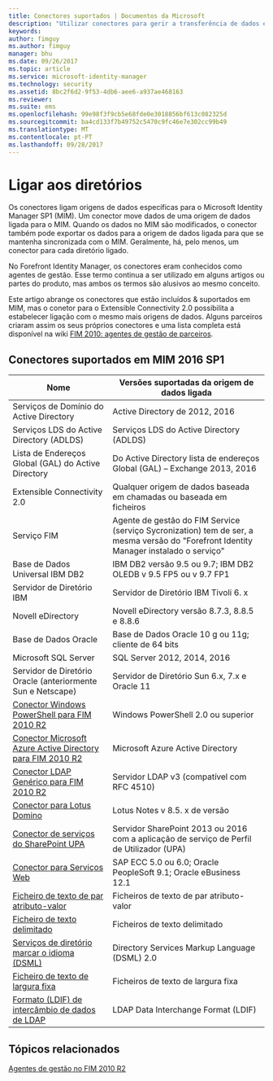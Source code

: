 ```yaml
---
title: Conectores suportados | Documentos da Microsoft
description: "Utilizar conectores para gerir a transferência de dados entre MIM e as origens de dados ligada."
keywords: 
author: fimguy
ms.author: fimguy
manager: bhu
ms.date: 09/26/2017
ms.topic: article
ms.service: microsoft-identity-manager
ms.technology: security
ms.assetid: 8bc2f6d2-9f53-4db6-aee6-a937ae468163
ms.reviewer: 
ms.suite: ems
ms.openlocfilehash: 99e98f3f9cb5e68fde0e3018856bf613c082325d
ms.sourcegitcommit: ba4cd133f7b49752c5470c9fc46e7e302cc99b49
ms.translationtype: MT
ms.contentlocale: pt-PT
ms.lasthandoff: 09/28/2017
---
```

# <a name="connect-to-your-directories"></a>Ligar aos diretórios

Os conectores ligam origens de dados específicas para o Microsoft Identity Manager SP1 (MIM). Um conector move dados de uma origem de dados ligada para o MIM. Quando os dados no MIM são modificados, o conector também pode exportar os dados para a origem de dados ligada para que se mantenha sincronizada com o MIM. Geralmente, há, pelo menos, um conector para cada diretório ligado.

No Forefront Identity Manager, os conectores eram conhecidos como agentes de gestão. Esse termo continua a ser utilizado em alguns artigos ou partes do produto, mas ambos os termos são alusivos ao mesmo conceito.

Este artigo abrange os conectores que estão incluídos & suportados em MIM, mas o conetor para o Extensible Connectivity 2.0 possibilita a estabelecer ligação com o mesmo mais origens de dados. Alguns parceiros criaram assim os seus próprios conectores e uma lista completa está disponível na wiki [FIM 2010: agentes de gestão de parceiros](http://social.technet.microsoft.com/wiki/contents/articles/1589.fim-2010-management-agents-from-partners.aspx).

## <a name="supported-connectors-in-mim-2016-sp1"></a>Conectores suportados em MIM 2016 SP1

| Nome | Versões suportadas da origem de dados ligada |
| ---- | ----------------------------------------------- |
| Serviços de Domínio do Active Directory | Active Directory de 2012, 2016 |
| Serviços LDS do Active Directory (ADLDS) | Serviços LDS do Active Directory (ADLDS) |
| Lista de Endereços Global (GAL) do Active Directory | Do Active Directory lista de endereços Global (GAL) – Exchange 2013, 2016 |
| Extensible Connectivity 2.0 | Qualquer origem de dados baseada em chamadas ou baseada em ficheiros |
| Serviço FIM | Agente de gestão do FIM Service (serviço Sycronization) tem de ser, a mesma versão do "Forefront Identity Manager instalado o serviço" |
| Base de Dados Universal IBM DB2 | IBM DB2 versão 9.5 ou 9.7; IBM DB2 OLEDB v 9.5 FP5 ou v 9.7 FP1 |
| Servidor de Diretório IBM | Servidor de Diretório IBM Tivoli 6. x |
| Novell eDirectory | Novell eDirectory versão 8.7.3, 8.8.5 e 8.8.6 |
| Base de Dados Oracle | Base de Dados Oracle 10 g ou 11g; cliente de 64 bits |
| Microsoft SQL Server | SQL Server 2012, 2014, 2016 |
| Servidor de Diretório Oracle (anteriormente Sun e Netscape) | Servidor de Diretório Sun 6.x, 7.x e Oracle 11 |
| [Conector Windows PowerShell para FIM 2010 R2](https://msdn.microsoft.com/en-us/library/dn640417.aspx) | Windows PowerShell 2.0 ou superior |
| [Conector Microsoft Azure Active Directory para FIM 2010 R2](https://msdn.microsoft.com/en-us/library/dn511001.aspx) | Microsoft Azure Active Directory |
| [Conector LDAP Genérico para FIM 2010 R2](https://msdn.microsoft.com/en-us/library/dn510997.aspx) | Servidor LDAP v3 (compatível com RFC 4510) |
| [Conector para Lotus Domino](https://msdn.microsoft.com/en-us/library/hh859750.aspx) | Lotus Notes v 8.5. x de versão |
| [Conector de serviços do SharePoint UPA](https://msdn.microsoft.com/en-us/library/dn511003.aspx) | Servidor SharePoint 2013 ou 2016 com a aplicação de serviço de Perfil de Utilizador (UPA) |
| [Conector para Serviços Web](https://www.microsoft.com/en-us/download/details.aspx?id=51495) | SAP ECC 5.0 ou 6.0; Oracle PeopleSoft 9.1; Oracle eBusiness 12.1 |
| [Ficheiro de texto de par atributo-valor](https://technet.microsoft.com/en-us/library/cc708644(v=ws.10).aspx) | Ficheiros de texto de par atributo-valor |
| [Ficheiro de texto delimitado](https://technet.microsoft.com/en-us/library/cc720612(v=ws.10).aspx) | Ficheiros de texto delimitado |
| [Serviços de diretório marcar o idioma (DSML)](https://technet.microsoft.com/en-us/library/cc720660(v=ws.10).aspx) | Directory Services Markup Language (DSML) 2.0 |
| [Ficheiro de texto de largura fixa](https://technet.microsoft.com/en-us/library/cc720633(v=ws.10).aspx) | Ficheiros de texto de largura fixa |
| [Formato (LDIF) de intercâmbio de dados de LDAP](https://technet.microsoft.com/en-us/library/cc708662(v=ws.10).aspx) | LDAP Data Interchange Format (LDIF) |

## <a name="related-topics"></a>Tópicos relacionados

[Agentes de gestão no FIM 2010 R2](https://technet.microsoft.com/library/jj133885.aspx)
